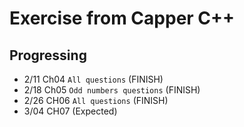 # Exercise from Capper C++
## Progressing

* 2/11 Ch04 `All questions` (FINISH)
* 2/18 Ch05 `Odd numbers questions` (FINISH)
* 2/26 CH06 `All questions` (FINISH)
* 3/04 CH07 (Expected)
